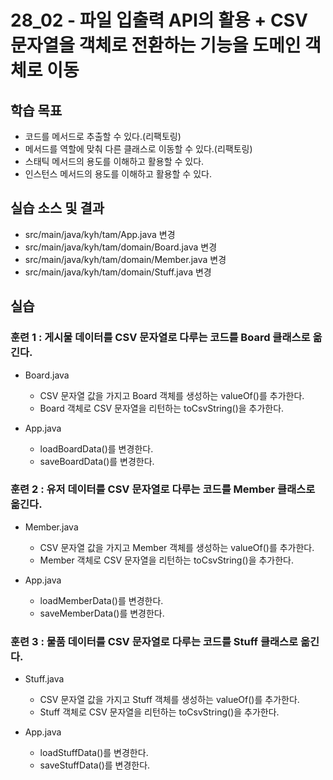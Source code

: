 # 28_02 - 파일 입출력 API의 활용 + CSV 문자열을 객체로 전환하는 기능을 도메인 객체로 이동

## 학습 목표

- 코드를 메서드로 추출할 수 있다.(리팩토링)
- 메서드를 역할에 맞춰 다른 클래스로 이동할 수 있다.(리팩토링)
- 스태틱 메서드의 용도를 이해하고 활용할 수 있다.
- 인스턴스 메서드의 용도를 이해하고 활용할 수 있다.

## 실습 소스 및 결과

- src/main/java/kyh/tam/App.java 변경
- src/main/java/kyh/tam/domain/Board.java 변경
- src/main/java/kyh/tam/domain/Member.java 변경
- src/main/java/kyh/tam/domain/Stuff.java 변경


## 실습

### 훈련 1 : 게시물 데이터를 CSV 문자열로 다루는 코드를 Board 클래스로 옮긴다.

- Board.java
  - CSV 문자열 값을 가지고 Board 객체를 생성하는 valueOf()를 추가한다.
  - Board 객체로 CSV 문자열을 리턴하는 toCsvString()을 추가한다.

- App.java
  - loadBoardData()를 변경한다.
  - saveBoardData()를 변경한다.

### 훈련 2 : 유저 데이터를 CSV 문자열로 다루는 코드를 Member 클래스로 옮긴다.

- Member.java
  - CSV 문자열 값을 가지고 Member 객체를 생성하는 valueOf()를 추가한다.
  - Member 객체로 CSV 문자열을 리턴하는 toCsvString()을 추가한다.

- App.java
  - loadMemberData()를 변경한다.
  - saveMemberData()를 변경한다.

### 훈련 3 : 물품 데이터를 CSV 문자열로 다루는 코드를 Stuff 클래스로 옮긴다.

- Stuff.java
  - CSV 문자열 값을 가지고 Stuff 객체를 생성하는 valueOf()를 추가한다.
  - Stuff 객체로 CSV 문자열을 리턴하는 toCsvString()을 추가한다.

- App.java
  - loadStuffData()를 변경한다.
  - saveStuffData()를 변경한다.
